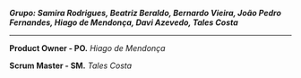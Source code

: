 ***Grupo: Samira Rodrigues, Beatriz Beraldo, Bernardo Vieira, João Pedro Fernandes, Hiago de Mendonça, Davi Azevedo, Tales Costa***
___________________________________________________________________________________________________________________________________

**Product Owner - PO.**
*Hiago de Mendonça*

**Scrum Master - SM.**
*Tales Costa*
